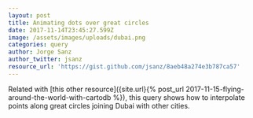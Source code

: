 ```yaml
---
layout: post
title: Animating dots over great circles
date: 2017-11-14T23:45:27.599Z
image: /assets/images/uploads/dubai.png
categories: query
author: Jorge Sanz
author_twitter: jsanz
resource_url: 'https://gist.github.com/jsanz/8aeb48a274e3b787ca57'
---
```


Related with [this other resource]({site.url}{% post_url 2017-11-15-flying-around-the-world-with-cartodb %}), this query shows how to interpolate points along great circles joining Dubai with other cities.
